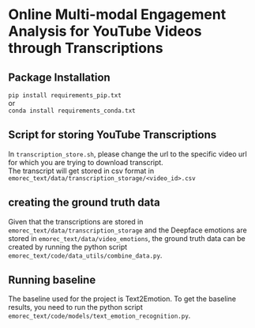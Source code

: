 # Online Multi-modal Engagement Analysis for YouTube Videos through Transcriptions

## Package Installation
<code>pip install requirements_pip.txt</code>\
    or\
<code>conda install requirements_conda.txt</code>

## Script for storing YouTube Transcriptions 
In <code>transcription_store.sh</code>, please change the
url to the specific video url for which you are trying to
download transcript.<br>
The transcript will get stored in csv format in
<code>emorec_text/data/transcription_storage/<video_id>.csv</code>

## creating the ground truth data
Given that the transcriptions are stored in <code>emorec_text/data/transcription_storage</code>
and the Deepface emotions are stored in <code>emorec_text/data/video_emotions</code>, the ground truth data
can be created by running the python script <code>emorec_text/code/data_utils/combine_data.py</code>.

## Running baseline
The baseline used for the project is Text2Emotion. To get the baseline results,
you need to run the python script <code>emorec_text/code/models/text_emotion_recognition.py</code>.